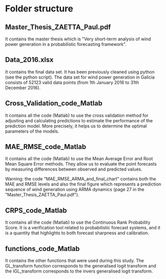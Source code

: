 # Folder structure

## Master_Thesis_ZAETTA_Paul.pdf

It contains the master thesis which is "Very short-term analysis of wind power generation in a probabilistic forecasting framework". 

## Data_2016.xlsx

It contains the final data set. It has been previously cleaned using python (see the python script). The data set for wind power
generation in Galicia consists of 52123 valid data points (from 1th January 2016 to 31th December 2016).

## Cross_Validation_code_Matlab

It contains all the code (Matlab) to use the cross validation method for adjusting and calculating predictions to estimate the performance of the prediction model. More precisely, it helps us to determine the optimal parameters of the models. 

## MAE_RMSE_code_Matlab

It contains all the code (Matlab) to use the Mean Average Error and Root Mean Square Error methods. They allow us to evaluate the point forecasts by measuring differences between observed and predicted values.

Warning: the code "MAE_RMSE_ARMA_and_final_chart" contains both the MAE and RMSE levels and also the final figure which represents a prediction sequence of wind generation using ARMA dynamics (page 27 in the "Master_Thesis_ZAETTA_Paul.pdf").

## CRPS_code_Matlab

It contains all the code (Matlab) to use the Continuous Rank Probability Score. It is a verification tool related to probabilistic forecast systems, and it is a quantity that highlights to both forecast sharpness and calibration.

## functions_code_Matlab

It contains the other functions that were used during this study. The GL_transform function corresponds to the generalised logit transform and the IGL_transform corresponds to the invers generalised logit transform. 
